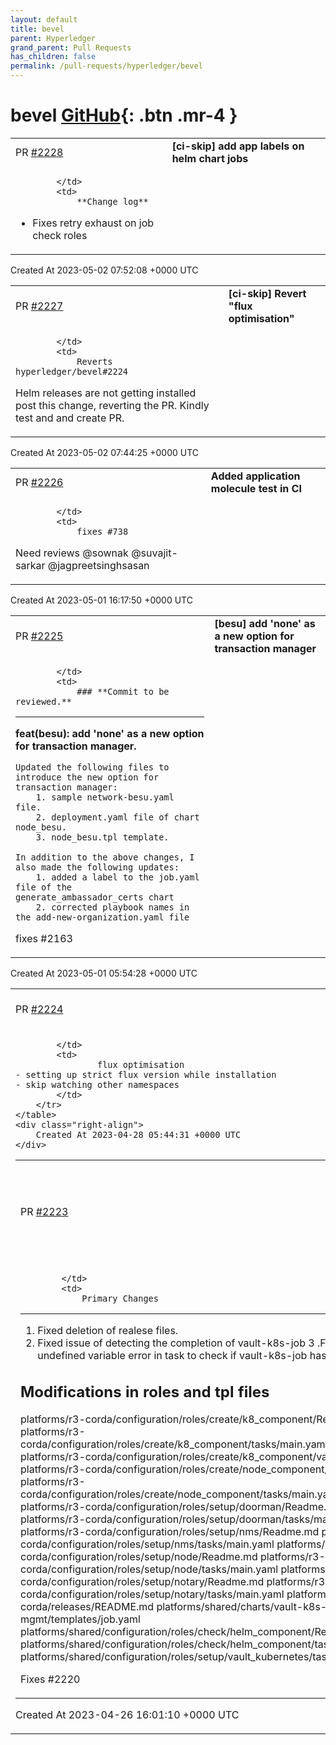 ```yaml
---
layout: default
title: bevel
parent: Hyperledger
grand_parent: Pull Requests
has_children: false
permalink: /pull-requests/hyperledger/bevel
---
```


# bevel <span class="fs-3 right-align">[GitHub](https://github.com/hyperledger/bevel){: .btn .mr-4 }</span>


<div>
    <table>
        <tr>
            <td>
                PR <a href="https://github.com/hyperledger/bevel/pull/2228" class=".btn">#2228</a>
            </td>
            <td>
                <b>
                    [ci-skip] add app labels on helm chart jobs
                </b>
            </td>
        </tr>
        <tr>
            <td>
                
            </td>
            <td>
                **Change log**

- Fixes retry exhaust on job check roles
            </td>
        </tr>
    </table>
    <div class="right-align">
        Created At 2023-05-02 07:52:08 +0000 UTC
    </div>
</div>

<div>
    <table>
        <tr>
            <td>
                PR <a href="https://github.com/hyperledger/bevel/pull/2227" class=".btn">#2227</a>
            </td>
            <td>
                <b>
                    [ci-skip] Revert "flux optimisation"
                </b>
            </td>
        </tr>
        <tr>
            <td>
                
            </td>
            <td>
                Reverts hyperledger/bevel#2224

Helm releases are not getting installed post this change, reverting the PR. Kindly test and and create PR. 
            </td>
        </tr>
    </table>
    <div class="right-align">
        Created At 2023-05-02 07:44:25 +0000 UTC
    </div>
</div>

<div>
    <table>
        <tr>
            <td>
                PR <a href="https://github.com/hyperledger/bevel/pull/2226" class=".btn">#2226</a>
            </td>
            <td>
                <b>
                    Added application molecule test in CI
                </b>
            </td>
        </tr>
        <tr>
            <td>
                
            </td>
            <td>
                fixes #738 

Need reviews @sownak @suvajit-sarkar @jagpreetsinghsasan 
            </td>
        </tr>
    </table>
    <div class="right-align">
        Created At 2023-05-01 16:17:50 +0000 UTC
    </div>
</div>

<div>
    <table>
        <tr>
            <td>
                PR <a href="https://github.com/hyperledger/bevel/pull/2225" class=".btn">#2225</a>
            </td>
            <td>
                <b>
                    [besu] add 'none' as a new option for transaction manager
                </b>
            </td>
        </tr>
        <tr>
            <td>
                
            </td>
            <td>
                ### **Commit to be reviewed.**
---
**feat(besu): add 'none' as a new option for transaction manager.**
```
Updated the following files to introduce the new option for transaction manager:
	1. sample network-besu.yaml file.
	2. deployment.yaml file of chart node_besu.
	3. node_besu.tpl template.
	
In addition to the above changes, I also made the following updates:
	1. added a label to the job.yaml file of the generate_ambassador_certs chart
	2. corrected playbook names in the add-new-organization.yaml file
```

fixes #2163
            </td>
        </tr>
    </table>
    <div class="right-align">
        Created At 2023-05-01 05:54:28 +0000 UTC
    </div>
</div>

<div>
    <table>
        <tr>
            <td>
                PR <a href="https://github.com/hyperledger/bevel/pull/2224" class=".btn">#2224</a>
            </td>
            <td>
                <b>
                    [ci-skip] flux optimisation
                </b>
            </td>
        </tr>
        <tr>
            <td>
                
            </td>
            <td>
                    flux optimisation
    - setting up strict flux version while installation
    - skip watching other namespaces
            </td>
        </tr>
    </table>
    <div class="right-align">
        Created At 2023-04-28 05:44:31 +0000 UTC
    </div>
</div>

<div>
    <table>
        <tr>
            <td>
                PR <a href="https://github.com/hyperledger/bevel/pull/2223" class=".btn">#2223</a>
            </td>
            <td>
                <b>
                    [ci-skip] Reset network doesn't clean all git release
                </b>
            </td>
        </tr>
        <tr>
            <td>
                
            </td>
            <td>
                Primary Changes
--------------
1. Fixed deletion of realese files.
2. Fixed issue of detecting the completion of vault-k8s-job 
3 .Fixed undefined variable error in task to check if vault-k8s-job has completed

Modifications in roles and tpl files
-----------------------
platforms/r3-corda/configuration/roles/create/k8_component/Readme.md 
platforms/r3-corda/configuration/roles/create/k8_component/tasks/main.yaml 
platforms/r3-corda/configuration/roles/create/k8_component/vars/main.yaml 
platforms/r3-corda/configuration/roles/create/node_component/Readme.md 
platforms/r3-corda/configuration/roles/create/node_component/tasks/main.yaml 
platforms/r3-corda/configuration/roles/setup/doorman/Readme.md 
platforms/r3-corda/configuration/roles/setup/doorman/tasks/main.yml 
platforms/r3-corda/configuration/roles/setup/nms/Readme.md 
platforms/r3-corda/configuration/roles/setup/nms/tasks/main.yaml 
platforms/r3-corda/configuration/roles/setup/node/Readme.md 
platforms/r3-corda/configuration/roles/setup/node/tasks/main.yaml 
platforms/r3-corda/configuration/roles/setup/notary/Readme.md 
platforms/r3-corda/configuration/roles/setup/notary/tasks/main.yaml 
platforms/r3-corda/releases/README.md
platforms/shared/charts/vault-k8s-mgmt/templates/job.yaml platforms/shared/configuration/roles/check/helm_component/Readme.md platforms/shared/configuration/roles/check/helm_component/tasks/main.yaml platforms/shared/configuration/roles/setup/vault_kubernetes/tasks/main.yaml

Fixes
#2220 
            </td>
        </tr>
    </table>
    <div class="right-align">
        Created At 2023-04-26 16:01:10 +0000 UTC
    </div>
</div>

